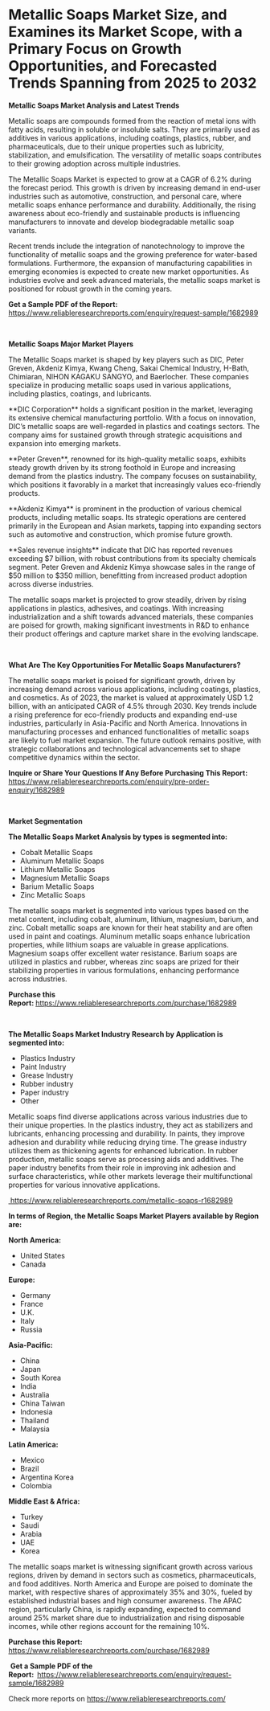<p><h1>Metallic Soaps Market Size, and Examines its Market Scope, with a Primary Focus on Growth Opportunities, and Forecasted Trends Spanning from 2025 to 2032</h1></p><p><strong>Metallic Soaps Market Analysis and Latest Trends</strong></p>
<p><p>Metallic soaps are compounds formed from the reaction of metal ions with fatty acids, resulting in soluble or insoluble salts. They are primarily used as additives in various applications, including coatings, plastics, rubber, and pharmaceuticals, due to their unique properties such as lubricity, stabilization, and emulsification. The versatility of metallic soaps contributes to their growing adoption across multiple industries.</p><p>The Metallic Soaps Market is expected to grow at a CAGR of 6.2% during the forecast period. This growth is driven by increasing demand in end-user industries such as automotive, construction, and personal care, where metallic soaps enhance performance and durability. Additionally, the rising awareness about eco-friendly and sustainable products is influencing manufacturers to innovate and develop biodegradable metallic soap variants.</p><p>Recent trends include the integration of nanotechnology to improve the functionality of metallic soaps and the growing preference for water-based formulations. Furthermore, the expansion of manufacturing capabilities in emerging economies is expected to create new market opportunities. As industries evolve and seek advanced materials, the metallic soaps market is positioned for robust growth in the coming years.</p></p>
<p><strong>Get a Sample PDF of the Report:&nbsp;</strong> <a href="https://www.reliableresearchreports.com/enquiry/request-sample/1682989?utm_campaign=3210&utm_medium=2&utm_source=Github&utm_content=ia&utm_term=02042025&utm_id=metallic-soaps">https://www.reliableresearchreports.com/enquiry/request-sample/1682989</a></p>
<p>&nbsp;</p>
<p><strong>Metallic Soaps Major Market Players</strong></p>
<p><p>The Metallic Soaps market is shaped by key players such as DIC, Peter Greven, Akdeniz Kimya, Kwang Cheng, Sakai Chemical Industry, H-Bath, Chimiaran, NIHON KAGAKU SANGYO, and Baerlocher. These companies specialize in producing metallic soaps used in various applications, including plastics, coatings, and lubricants.</p><p>**DIC Corporation** holds a significant position in the market, leveraging its extensive chemical manufacturing portfolio. With a focus on innovation, DIC’s metallic soaps are well-regarded in plastics and coatings sectors. The company aims for sustained growth through strategic acquisitions and expansion into emerging markets.</p><p>**Peter Greven**, renowned for its high-quality metallic soaps, exhibits steady growth driven by its strong foothold in Europe and increasing demand from the plastics industry. The company focuses on sustainability, which positions it favorably in a market that increasingly values eco-friendly products.</p><p>**Akdeniz Kimya** is prominent in the production of various chemical products, including metallic soaps. Its strategic operations are centered primarily in the European and Asian markets, tapping into expanding sectors such as automotive and construction, which promise future growth.</p><p>**Sales revenue insights** indicate that DIC has reported revenues exceeding $7 billion, with robust contributions from its specialty chemicals segment. Peter Greven and Akdeniz Kimya showcase sales in the range of $50 million to $350 million, benefitting from increased product adoption across diverse industries.</p><p>The metallic soaps market is projected to grow steadily, driven by rising applications in plastics, adhesives, and coatings. With increasing industrialization and a shift towards advanced materials, these companies are poised for growth, making significant investments in R&D to enhance their product offerings and capture market share in the evolving landscape.</p></p>
<p>&nbsp;</p>
<p><strong>What Are The Key Opportunities For Metallic Soaps Manufacturers?</strong></p>
<p><p>The metallic soaps market is poised for significant growth, driven by increasing demand across various applications, including coatings, plastics, and cosmetics. As of 2023, the market is valued at approximately USD 1.2 billion, with an anticipated CAGR of 4.5% through 2030. Key trends include a rising preference for eco-friendly products and expanding end-use industries, particularly in Asia-Pacific and North America. Innovations in manufacturing processes and enhanced functionalities of metallic soaps are likely to fuel market expansion. The future outlook remains positive, with strategic collaborations and technological advancements set to shape competitive dynamics within the sector.</p></p>
<p><strong>Inquire or Share Your Questions If Any Before Purchasing This Report:</strong> <a href="https://www.reliableresearchreports.com/enquiry/pre-order-enquiry/1682989?utm_campaign=3210&utm_medium=2&utm_source=Github&utm_content=ia&utm_term=02042025&utm_id=metallic-soaps">https://www.reliableresearchreports.com/enquiry/pre-order-enquiry/1682989</a></p>
<p>&nbsp;</p>
<p><strong>Market Segmentation</strong></p>
<p><strong>The Metallic Soaps Market Analysis by types is segmented into:</strong></p>
<p><ul><li>Cobalt Metallic Soaps</li><li>Aluminum Metallic Soaps</li><li>Lithium Metallic Soaps</li><li>Magnesium Metallic Soaps</li><li>Barium Metallic Soaps</li><li>Zinc Metallic Soaps</li></ul></p>
<p><p>The metallic soaps market is segmented into various types based on the metal content, including cobalt, aluminum, lithium, magnesium, barium, and zinc. Cobalt metallic soaps are known for their heat stability and are often used in paint and coatings. Aluminum metallic soaps enhance lubrication properties, while lithium soaps are valuable in grease applications. Magnesium soaps offer excellent water resistance. Barium soaps are utilized in plastics and rubber, whereas zinc soaps are prized for their stabilizing properties in various formulations, enhancing performance across industries.</p></p>
<p><strong>Purchase this Report:&nbsp;</strong><a href="https://www.reliableresearchreports.com/purchase/1682989?utm_campaign=3210&utm_medium=2&utm_source=Github&utm_content=ia&utm_term=02042025&utm_id=metallic-soaps">https://www.reliableresearchreports.com/purchase/1682989</a></p>
<p>&nbsp;</p>
<p><strong>The Metallic Soaps Market Industry Research by Application is segmented into:</strong></p>
<p><ul><li>Plastics Industry</li><li>Paint Industry</li><li>Grease Industry</li><li>Rubber industry</li><li>Paper industry</li><li>Other</li></ul></p>
<p><p>Metallic soaps find diverse applications across various industries due to their unique properties. In the plastics industry, they act as stabilizers and lubricants, enhancing processing and durability. In paints, they improve adhesion and durability while reducing drying time. The grease industry utilizes them as thickening agents for enhanced lubrication. In rubber production, metallic soaps serve as processing aids and additives. The paper industry benefits from their role in improving ink adhesion and surface characteristics, while other markets leverage their multifunctional properties for various innovative applications.</p></p>
<p><a href="https://www.reliableresearchreports.com/metallic-soaps-r1682989?utm_campaign=3210&utm_medium=2&utm_source=Github&utm_content=ia&utm_term=02042025&utm_id=metallic-soaps">&nbsp;https://www.reliableresearchreports.com/metallic-soaps-r1682989</a></p>
<p><strong>In terms of Region, the Metallic Soaps Market Players available by Region are:</strong></p>
<p>
    <p> <strong> North America: </strong>
        <ul>
            <li>United States</li>
            <li>Canada</li>
        </ul>
        </p> 
    <p> <strong> Europe: </strong>
        <ul>
            <li>Germany</li>
            <li>France</li>
            <li>U.K.</li>
            <li>Italy</li>
            <li>Russia</li>
        </ul>
        </p> 
    <p> <strong> Asia-Pacific: </strong>
        <ul>
            <li>China</li>
            <li>Japan</li>
            <li>South Korea</li>
            <li>India</li>
            <li>Australia</li>
            <li>China Taiwan</li>
            <li>Indonesia</li>
            <li>Thailand</li>
            <li>Malaysia</li>
        </ul>
        </p> 
    <p> <strong> Latin America: </strong>
        <ul>
            <li>Mexico</li>
            <li>Brazil</li>
            <li>Argentina Korea</li>
            <li>Colombia</li>
        </ul>
        </p> 
    <p> <strong> Middle East & Africa: </strong>
        <ul>
            <li>Turkey</li>
            <li>Saudi</li>
            <li>Arabia</li>
            <li>UAE</li>
            <li>Korea</li>
        </ul>
    </p>
    </p>
<p><p>The metallic soaps market is witnessing significant growth across various regions, driven by demand in sectors such as cosmetics, pharmaceuticals, and food additives. North America and Europe are poised to dominate the market, with respective shares of approximately 35% and 30%, fueled by established industrial bases and high consumer awareness. The APAC region, particularly China, is rapidly expanding, expected to command around 25% market share due to industrialization and rising disposable incomes, while other regions account for the remaining 10%.</p></p>
<p><strong>Purchase this Report: </strong><a href="https://www.reliableresearchreports.com/purchase/1682989?utm_campaign=3210&utm_medium=2&utm_source=Github&utm_content=ia&utm_term=02042025&utm_id=metallic-soaps">https://www.reliableresearchreports.com/purchase/1682989</a></p>
<p>&nbsp;<strong>Get a Sample PDF of the Report:&nbsp;&nbsp;</strong><a href="https://www.reliableresearchreports.com/enquiry/request-sample/1682989?utm_campaign=3210&utm_medium=2&utm_source=Github&utm_content=ia&utm_term=02042025&utm_id=metallic-soaps">https://www.reliableresearchreports.com/enquiry/request-sample/1682989</a></p>
<p><strong></strong></p>
<p>Check more reports on <a href="https://www.reliableresearchreports.com/?utm_campaign=3210&utm_medium=2&utm_source=Github&utm_content=ia&utm_term=02042025&utm_id=metallic-soaps">https://www.reliableresearchreports.com/</a></p>